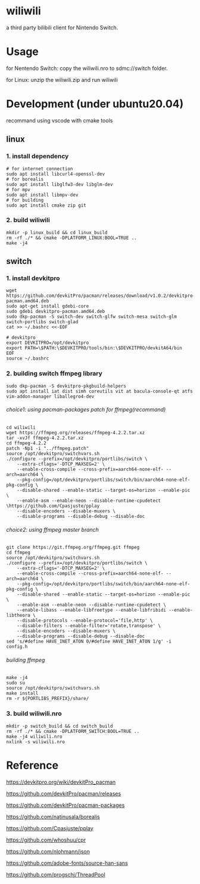 # wiliwili

a third party bilibili client for Nintendo Switch.

# Usage

for Nentendo Switch: copy the wiliwili.nro to sdmc://switch folder.

for Linux: unzip the wiliwili.zip and run wiliwili

# Development (under ubuntu20.04)

recommand using vscode with cmake tools

## linux

### 1. install dependency

```
# for internet connection
sudo apt install libcurl4-openssl-dev
# for borealis
sudo apt install libglfw3-dev libglm-dev
# for mpv
sudo apt install libmpv-dev
# for building
sudo apt install cmake zip git
```

### 2. build wiliwili

```
mkdir -p linux_build && cd linux_build
rm -rf ./* && cmake -DPLATFORM_LINUX:BOOL=TRUE ..
make -j4
```


## switch

### 1. install devkitpro

```
wget https://github.com/devkitPro/pacman/releases/download/v1.0.2/devkitpro-pacman.amd64.deb
sudo apt-get install gdebi-core
sudo gdebi devkitpro-pacman.amd64.deb
sudo dkp-pacman -S switch-dev switch-glfw switch-mesa switch-glm switch-portlibs switch-glad
cat >> ~/.bashrc <<-EOF

# devkitpro
export DEVKITPRO=/opt/devkitpro
export PATH=\$PATH:\$DEVKITPRO/tools/bin:\$DEVKITPRO/devkitA64/bin
EOF
source ~/.bashrc
```

### 2. building switch ffmpeg library

```
sudo dkp-pacman -S devkitpro-pkgbuild-helpers
sudo apt install iat dist simh coreutils vit at bacula-console-qt atfs vim-addon-manager liballegro4-dev
```

###### choice1: using pacman-packages patch for ffmpeg(recommand)

```
cd wiliwili
wget https://ffmpeg.org/releases/ffmpeg-4.2.2.tar.xz
tar -xvJf ffmpeg-4.2.2.tar.xz
cd ffmpeg-4.2.2
patch -Np1 -i "../ffmpeg.patch"
source /opt/devkitpro/switchvars.sh
./configure --prefix=/opt/devkitpro/portlibs/switch \
    --extra-cflags='-DTCP_MAXSEG=2' \
    --enable-cross-compile --cross-prefix=aarch64-none-elf- --arch=aarch64 \
    --pkg-config=/opt/devkitpro/portlibs/switch/bin/aarch64-none-elf-pkg-config \
    --disable-shared --enable-static --target-os=horizon --enable-pic \
    --enable-asm --enable-neon --disable-runtime-cpudetect \https://github.com/Cpasjuste/pplay
    --disable-encoders --disable-muxers \
    --disable-programs --disable-debug --disable-doc
```

###### choice2: using ffmpeg master branch

```
git clone https://git.ffmpeg.org/ffmpeg.git ffmpeg
cd ffmpeg
source /opt/devkitpro/switchvars.sh
./configure --prefix=/opt/devkitpro/portlibs/switch \
    --extra-cflags='-DTCP_MAXSEG=2' \
    --enable-cross-compile --cross-prefix=aarch64-none-elf- --arch=aarch64 \
    --pkg-config=/opt/devkitpro/portlibs/switch/bin/aarch64-none-elf-pkg-config \
    --disable-shared --enable-static --target-os=horizon --enable-pic \
    --enable-asm --enable-neon --disable-runtime-cpudetect \
    --enable-libass --enable-libfreetype --enable-libfribidi --enable-libtheora \
    --disable-protocols --enable-protocol='file,http' \
    --disable-filters --enable-filter='rotate,transpose' \
    --disable-encoders --disable-muxers \
    --disable-programs --disable-debug --disable-doc
sed 's/#define HAVE_INET_ATON 0/#define HAVE_INET_ATON 1/g' -i config.h
```

###### building ffmpeg

```
make -j4
sudo su
source /opt/devkitpro/switchvars.sh
make install
rm -r ${PORTLIBS_PREFIX}/share/
```

### 3. build wiliwili.nro

```
mkdir -p switch_build && cd switch_build
rm -rf ./* && cmake -DPLATFORM_SWITCH:BOOL=TRUE ..
make -j4 wiliwili.nro
nxlink -s wiliwili.nro
```

# Reference

https://devkitpro.org/wiki/devkitPro_pacman

https://github.com/devkitPro/pacman/releases

https://github.com/devkitPro/pacman-packages

https://github.com/natinusala/borealis

https://github.com/Cpasjuste/pplay

https://github.com/whoshuu/cpr

https://github.com/nlohmann/json

https://github.com/adobe-fonts/source-han-sans

https://github.com/progschj/ThreadPool

